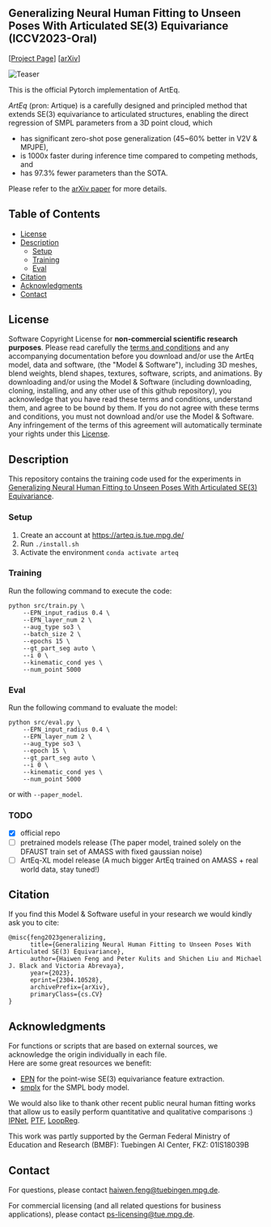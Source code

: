 ## Generalizing Neural Human Fitting to Unseen Poses With Articulated SE(3) Equivariance (ICCV2023-Oral)

\[[Project Page](https://arteq.is.tue.mpg.de/)\]
\[[arXiv](https://arxiv.org/abs/2304.10528)\]

![Teaser](https://arteq.is.tue.mpg.de/media/upload/artieq_teaser2.png)

This is the official Pytorch implementation of ArtEq. 

*ArtEq* (pron: Artique) is a carefully designed and principled method that extends SE(3) equivariance to articulated structures, enabling the direct regression of SMPL parameters from a 3D point cloud, which 
* has significant zero-shot pose generalization (45~60% better in V2V & MPJPE), 
* is 1000x faster during inference time compared to competing methods, and 
* has 97.3% fewer parameters than the SOTA.

Please refer to the [arXiv paper](https://arxiv.org/abs/2304.10528) for more details.

## Table of Contents

- [License](#license)
- [Description](#description)
  - [Setup](#setup)
  - [Training](#training)
  - [Eval](#eval)
- [Citation](#citation)
- [Acknowledgments](#acknowledgments)
- [Contact](#contact)

## License

Software Copyright License for **non-commercial scientific research purposes**.
Please read carefully the [terms and conditions](https://github.com/HavenFeng/ArtEq/blob/main/LICENSE) and any accompanying documentation before you download and/or use the ArtEq model, data and software, (the "Model & Software"), including 3D meshes, blend weights, blend shapes, textures, software, scripts, and animations. By downloading and/or using the Model & Software (including downloading, cloning, installing, and any other use of this github repository), you acknowledge that you have read these terms and conditions, understand them, and agree to be bound by them. If you do not agree with these terms and conditions, you must not download and/or use the Model & Software. Any infringement of the terms of this agreement will automatically terminate your rights under this [License](./LICENSE).

## Description

This repository contains the training code used for the experiments in [Generalizing Neural Human Fitting to Unseen Poses With Articulated SE(3) Equivariance](https://arteq.is.tue.mpg.de/).

### Setup

1. Create an account at https://arteq.is.tue.mpg.de/
2. Run `./install.sh`
3. Activate the environment `conda activate arteq`

### Training

Run the following command to execute the code:

```Shell
python src/train.py \
    --EPN_input_radius 0.4 \
    --EPN_layer_num 2 \
    --aug_type so3 \
    --batch_size 2 \
    --epochs 15 \
    --gt_part_seg auto \
    --i 0 \
    --kinematic_cond yes \
    --num_point 5000
```

### Eval

Run the following command to evaluate the model:

```Shell
python src/eval.py \
    --EPN_input_radius 0.4 \
    --EPN_layer_num 2 \
    --aug_type so3 \
    --epoch 15 \
    --gt_part_seg auto \
    --i 0 \
    --kinematic_cond yes \
    --num_point 5000
```

or with `--paper_model`.


### TODO

- [x] official repo
- [ ] pretrained models release (The paper model, trained solely on the DFAUST train set of AMASS with fixed gaussian noise)
- [ ] ArtEq-XL model release (A much bigger ArtEq trained on AMASS + real world data, stay tuned!)

## Citation

If you find this Model & Software useful in your research we would kindly ask you to cite:

```
@misc{feng2023generalizing,
      title={Generalizing Neural Human Fitting to Unseen Poses With Articulated SE(3) Equivariance},
      author={Haiwen Feng and Peter Kulits and Shichen Liu and Michael J. Black and Victoria Abrevaya},
      year={2023},
      eprint={2304.10528},
      archivePrefix={arXiv},
      primaryClass={cs.CV}
}
```

## Acknowledgments

For functions or scripts that are based on external sources, we acknowledge the origin individually in each file.  
Here are some great resources we benefit:  
- [EPN](https://github.com/nintendops/EPN_PointCloud) for the point-wise SE(3) equivariance feature extraction.
- [smplx](https://github.com/vchoutas/smplx) for the SMPL body model.

We would also like to thank other recent public neural human fitting works that allow us to easily perform quantitative and qualitative comparisons :) [IPNet](https://github.com/bharat-b7/IPNet), [PTF](https://github.com/taconite/PTF), [LoopReg](https://github.com/bharat-b7/LoopReg).

This work was partly supported by the German Federal Ministry of Education and Research (BMBF): Tuebingen AI Center, FKZ: 01IS18039B

## Contact

For questions, please contact [haiwen.feng@tuebingen.mpg.de](mailto:haiwen.feng@tuebingen.mpg.de).

For commercial licensing (and all related questions for business applications), please contact [ps-licensing@tue.mpg.de](mailto:ps-licensing@tue.mpg.de).
